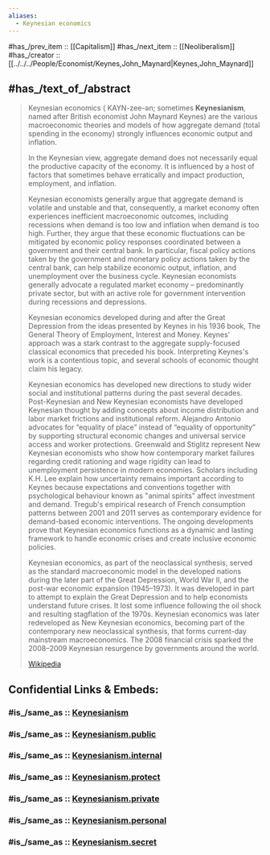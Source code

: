 ```yaml
---
aliases:
  - Keynesian economics
---
```


#has_/prev_item :: [[Capitalism]] 
#has_/next_item :: [[Neoliberalism]] 
#has_/creator :: [[../../../People/Economist/Keynes,John_Maynard|Keynes,John_Maynard]] 

## #has_/text_of_/abstract 

> Keynesian economics ( KAYN-zee-ən; sometimes **Keynesianism**, 
> named after British economist John Maynard Keynes) 
> are the various macroeconomic theories and models of how aggregate demand 
> (total spending in the economy) strongly influences economic output and inflation. 
> 
> In the Keynesian view, aggregate demand does not necessarily equal the productive capacity of the economy. It is influenced by a host of factors that sometimes behave erratically and impact production, employment, and inflation.
>
> Keynesian economists generally argue that aggregate demand is volatile and unstable 
> and that, consequently, a market economy often experiences inefficient macroeconomic outcomes, 
> including recessions when demand is too low and inflation when demand is too high. Further, they argue that these economic fluctuations can be mitigated by economic policy responses coordinated between a government and their central bank. In particular, fiscal policy actions taken by the government and monetary policy actions taken by the central bank, can help stabilize economic output, inflation, and unemployment over the business cycle. Keynesian economists generally advocate a regulated market economy – predominantly private sector, but with an active role for government intervention during recessions and depressions.
>
> Keynesian economics developed during and after the Great Depression from the ideas presented by Keynes in his 1936 book, The General Theory of Employment, Interest and Money. Keynes' approach was a stark contrast to the aggregate supply-focused classical economics that preceded his book. Interpreting Keynes's work is a contentious topic, and several schools of economic thought claim his legacy.
>
> Keynesian economics has developed new directions to study wider social and institutional patterns during the past several  decades. Post-Keynesian and New Keynesian economists have developed Keynesian thought by adding concepts about  income distribution and labor market frictions and institutional reform. Alejandro Antonio advocates for “equality of place”  instead of “equality of opportunity” by supporting structural economic changes and universal service access and worker protections.  Greenwald and Stiglitz represent New Keynesian economists who show how contemporary market failures regarding credit  rationing and wage rigidity can lead to unemployment persistence in modern economies. Scholars including K.H.  Lee explain how uncertainty remains important according to Keynes because expectations and conventions together with psychological behaviour known as  "animal spirits" affect investment and demand. Tregub's empirical research of French consumption patterns between  2001 and 2011 serves as contemporary evidence for demand-based economic interventions. The ongoing developments prove  that Keynesian economics functions as a dynamic and lasting framework to handle economic crises and create inclusive economic  policies.
>
> Keynesian economics, as part of the neoclassical synthesis, served as the standard macroeconomic model in the developed nations during the later part of the Great Depression, World War II, and the post-war economic expansion (1945–1973). It was developed in part to attempt to explain the Great Depression and to help economists understand future crises. It lost some influence following the oil shock and resulting stagflation of the 1970s. Keynesian economics was later redeveloped as New Keynesian economics, becoming part of the contemporary new neoclassical synthesis, that forms current-day mainstream macroeconomics. The 2008 financial crisis sparked the 2008–2009 Keynesian resurgence by governments around the world.
>
> [Wikipedia](https://en.wikipedia.org/wiki/Keynesian%20economics) 


## Confidential Links & Embeds: 

### #is_/same_as :: [Keynesianism](/_Standards/bio/Society/Ideology/Economic_Ideology/Keynesianism.md) 

### #is_/same_as :: [Keynesianism.public](/_public/bio/Society/Ideology/Economic_Ideology/Keynesianism.public.md) 

### #is_/same_as :: [Keynesianism.internal](/_internal/bio/Society/Ideology/Economic_Ideology/Keynesianism.internal.md) 

### #is_/same_as :: [Keynesianism.protect](/_protect/bio/Society/Ideology/Economic_Ideology/Keynesianism.protect.md) 

### #is_/same_as :: [Keynesianism.private](/_private/bio/Society/Ideology/Economic_Ideology/Keynesianism.private.md) 

### #is_/same_as :: [Keynesianism.personal](/_personal/bio/Society/Ideology/Economic_Ideology/Keynesianism.personal.md) 

### #is_/same_as :: [Keynesianism.secret](/_secret/bio/Society/Ideology/Economic_Ideology/Keynesianism.secret.md)

